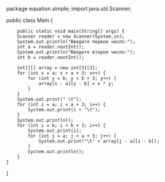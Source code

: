 package equation.simple;
import java.util.Scanner;

public class Main {

        public static void main(String[] args) {
        Scanner reader = new Scanner(System.in);
        System.out.println("Введите первое число:");
        int a = reader.nextInt();
        System.out.println("Введите второе число:");
        int b = reader.nextInt();

        int[][] array = new int[3][3];
        for (int x = a; x < a + 3; x++) {
            for (int y = b; y < b + 3; y++) {
                array[x - a][y - b] = x * y;
            }
        }
        System.out.print(" \t");
        for (int i = a; i < a + 3; i++) {
            System.out.print(i + "\t");
        }
        System.out.println();
        for (int i = b; i < b + 3; i++) {
            System.out.print(i);
            for (int j = a; j < a + 3; j++) {
                System.out.print("\t" + array[j - a][i - b]);
            }
            System.out.println();
        }
    }


}
